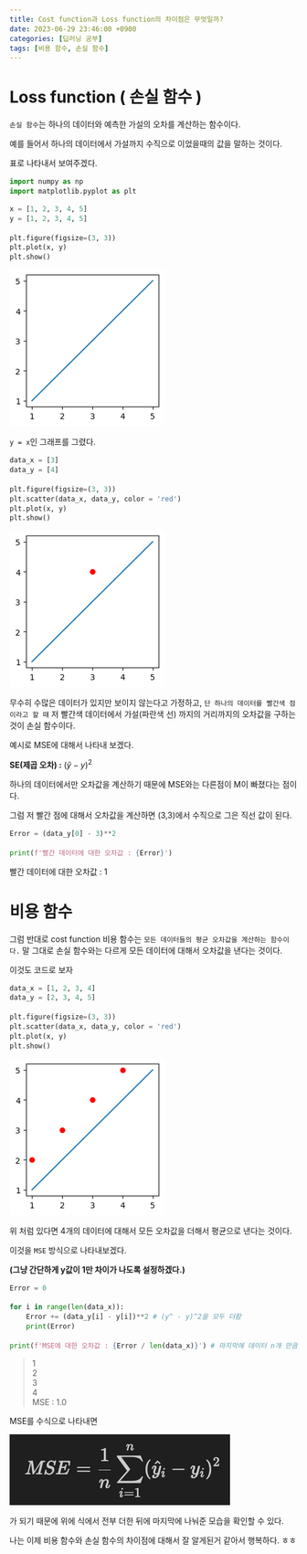 ```yaml
---
title: Cost function과 Loss function의 차이점은 무엇일까?
date: 2023-06-29 23:46:00 +0900
categories: [딥러닝 공부]
tags: [비용 함수, 손실 함수]
---
```


  

# Loss function ( 손실 함수 )

`손실 함수`는 하나의 데이터와 예측한 가설의 오차를 계산하는 함수이다.

예를 들어서 하나의 데이터에서 가설까지 수직으로 이었을때의 값을 말하는 것이다.

표로 나타내서 보여주겠다.

  
  

```python
import numpy as np
import matplotlib.pyplot as plt
```


```python
x = [1, 2, 3, 4, 5]
y = [1, 2, 3, 4, 5]

plt.figure(figsize=(3, 3))
plt.plot(x, y)
plt.show()
```

  
  

![png](/assets/img/2023-06-29/output_3_0.png)

  
  

`y = x`인 그래프를 그렸다.

  
  

```python
data_x = [3]
data_y = [4]

plt.figure(figsize=(3, 3))
plt.scatter(data_x, data_y, color = 'red')
plt.plot(x, y)
plt.show()
```

  
  

![png](/assets/img/2023-06-29/output_5_0.png)

  
  

무수히 수많은 데이터가 있지만 보이지 않는다고 가정하고, `단 하나의 데이터를 빨간색 점이라고 할 때`
저 빨간색 데이터에서 가설(파란색 선) 까지의 거리까지의 오차값을 구하는 것이 손실 함수이다.

예시로 MSE에 대해서 나타내 보겠다.

  

**SE(제곱 오차) :** $(\hat{y} - y)^2$

  

하나의 데이터에서만 오차값을 계산하기 때문에 MSE와는 다른점이 M이 빠졌다는 점이다.

  

그럼 저 빨간 점에 대해서 오차값을 계산하면 (3,3)에서 수직으로 그은 직선 값이 된다.

  
  

```python
Error = (data_y[0] - 3)**2

print(f'빨간 데이터에 대한 오차값 : {Error}')
```

  

빨간 데이터에 대한 오차값 : 1

  
  

# 비용 함수

  

그럼 반대로 cost function 비용 함수는 `모든 데이터들의 평균 오차값을 계산하는 함수이다.` 말 그대로 손실 함수와는 다르게 모든 데이터에 대해서 오차값을 낸다는 것이다.

이것도 코드로 보자

  
  

```python
data_x = [1, 2, 3, 4]
data_y = [2, 3, 4, 5]

plt.figure(figsize=(3, 3))
plt.scatter(data_x, data_y, color = 'red')
plt.plot(x, y)
plt.show()
```

  
  

![png](/assets/img/2023-06-29/output_13_0.png)

  
  

위 처럼 있다면 4개의 데이터에 대해서 모든 오차값을 더해서 평균으로 낸다는 것이다.

이것을 `MSE` 방식으로 나타내보겠다.

__(그냥 간단하게 y값이 1만 차이가 나도록 설정하겠다.)__

  
  

```python
Error = 0

for i in range(len(data_x)):
    Error += (data_y[i] - y[i])**2 # (y^ - y)^2을 모두 더함
    print(Error)

print(f'MSE에 대한 오차값 : {Error / len(data_x)}') # 마지막에 데이터 n개 만큼 나눠줌
```

  

>1  
2  
3  
4    
MSE : 1.0

  
  

MSE를 수식으로 나타내면  

![png](/assets/img/2023-06-29/MSE.png)
  
가 되기 때문에 위에 식에서 전부 더한 뒤에 마지막에 나눠준 모습을 확인할 수 있다.


나는 이제 비용 함수와 손실 함수의 차이점에 대해서 잘 알게된거 같아서 행복하다. ㅎㅎ